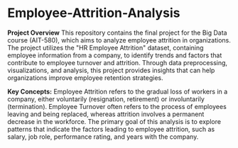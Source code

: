 # Employee-Attrition-Analysis
**Project Overview**
This repository contains the final project for the Big Data course (AIT-580), which aims to analyze employee attrition in organizations. The project utilizes the "HR Employee Attrition" dataset, containing employee information from a company, to identify trends and factors that contribute to employee turnover and attrition. Through data preprocessing, visualizations, and analysis, this project provides insights that can help organizations improve employee retention strategies.

**Key Concepts:**
Employee Attrition refers to the gradual loss of workers in a company, either voluntarily (resignation, retirement) or involuntarily (termination).
Employee Turnover often refers to the process of employees leaving and being replaced, whereas attrition involves a permanent decrease in the workforce.
The primary goal of this analysis is to explore patterns that indicate the factors leading to employee attrition, such as salary, job role, performance rating, and years with the company.
